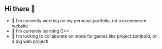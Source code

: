 ## Hi there 👋
- 🔭 I’m currently working on my personal portfolio, nd a ecommerce website
- 🌱 I’m currently learning C++
- 👯 I’m looking to collaborate on mods for games like project zomboid, or a big web project!
  
